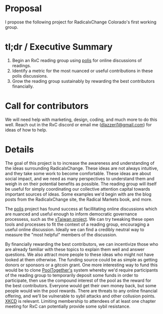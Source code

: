 # Proposal
I propose the following project for RadicalxChange Colorado's first working group. 

# tl;dr / Executive Summary
1) Begin an RxC reading group using [polis](https://pol.is/home) for online discussions of readings.
2) Identify a metric for the most nuanced or useful contributions in these polis discussions. 
3) Grow the reading group sustainably by rewarding the best contributors financially. 

# Call for contributors
We will need help with marketing, design, coding, and much more to do this well. Reach out in the RxC discord or email me (dlazzeri1@gmail.com) for ideas of how to help. 
# Details
The goal of this project is to increase the awareness and understanding of the ideas surrounding RadicalxChange. These ideas are not always intuitive, and they take some work to become comfortable. These ideas are about social impact, and we need as many perspectives to understand them and weigh in on their potential benefits as possible. The reading group will itself be useful for simply coordinating our collective attention capital towards important sources of ideas. Some examples we'd begin with are the blog posts from the RadicalxChange site, the Radical Markets book, and more. 

The [polis](https://pol.is/home) project has found success at facillitating online discussions which are nuanced and useful enough to inform democratic governance processess, such as the [vTaiwan project](https://info.vtaiwan.tw/). We can try tweaking these open tools and processes to fit the context of a reading group, encouraging a useful online discussion. Ideally we can find a credibly neutral way to measure the "most helpful" members of the discussion. 

By financially rewarding the best contributors, we can incentivize those who are already familiar with these topics to explain them well and answer questions. We also attract more people to these ideas who might not have looked at them otherwise. The funding source could be as simple as getting donors or sponsors or a gitcoin grant. One more interesting way to fund this would be to clone [PoolTogether's](https://pooltogether.com/) system whereby we'd require participants of the reading group to temporarily deposit some funds in order to participate, then use the compound interest of the pool as the reward for the best contributors. Everyone would get their own money back, but some people would win the pool rewards. There are threats to any online financial offering, and we'll be vulnerable to sybil attacks and other collusion points. [XKCD](https://xkcd.com/810/) is relevant. Limiting membership to attendees of at least one chapter meeting for RxC can potentially provide some sybil resistance. 
